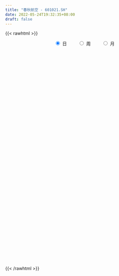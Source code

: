 ```yaml
---
title: "春秋航空 - 601021.SH"
date: 2022-05-24T19:32:35+08:00
draft: false
---
```

{{< rawhtml >}}
    <div style="text-align: center">
        <label style="padding: 1rem;"><input style="margin-right: .5rem" type="radio" name="period" value="D" checked onclick="period_change(this)">日</label>
        <label style="padding: 1rem;"><input style="margin-right: .5rem" type="radio" name="period" value="W" onclick="period_change(this)">周</label>
        <label style="padding: 1rem;"><input style="margin-right: .5rem" type="radio" name="period" value="M" onclick="period_change(this)">月</label>
    </div>
    <div id="chart" style="height: 700px;"></div> 
    <script type="text/javascript">
        const D_v = [19572.74,20121.8,25511.41,27952.24,18193.15,25536.21,22330.16,19958.2,44694.42,50883.04,30354.23,21827.89,54130.53,26481.78,32953.9,22465.13,25186.33,26704.26,32278.75,35090.52,28443.92,43248.27,25799.99,34003.23,24032.34,29218.05,66481.63,50404.68,40996.4,36904.72,47155.1,54873.51,51136.62,35473.04,28725.86,33038.79,23108.19,32599.55,19871.14,28912.88,30239.18,35648.52,30552.48,38876.16,36669.63,22387.05,77661.4,41614.86,55477.3,46419.96,27869.49,56610.34,33840.65,42851.66,73282.71,77824.49,56391.65,30030.15,39555.87,34445.77,17494.9,35019.06,26242.86,42120.33,34617.0,37286.82,29608.59,78602.57,45246.82,19439.5,26864.83,33031.48,38278.2,59480.77,34133.87,22300.63,25280.67,38002.39,66230.04,36088.5,57279.2,49856.72,22787.15,21722.31,30405.74,33904.54,80258.83,29015.49,33617.41,35598.52,19924.3,25943.55,28178.27,18584.96,29192.98,18631.77,17415.07,24570.3,62337.27,50117.22,23888.48,26985.87,73707.03,65689.53,46221.23,42923.98,38649.02,27563.15,22304.97,26539.26,19302.38,15754.66,20010.89,21569.0,48996.59,41974.67,23599.99,16992.62,21391.61,110523.5,59974.02,27246.28,29855.1,39577.66,31688.32,20716.04,30631.47,33209.45,26861.66,32340.27,17336.29,19959.52,16604.07,52478.76,66366.96,31630.42,27539.24,23339.4,32795.63,41274.66,50785.1,23871.34,47544.32,123420.43,71171.46,43030.26,34443.27,33600.56,37445.39,35924.56,22321.55,21351.9,34042.52,39166.71,45505.21,23930.32,44508.37,40845.03,31798.27,42572.85,26945.55,21283.26,23500.11,33728.45,39332.0,22016.88,23841.76,19845.96,23380.5,23341.31,49683.3,35110.66,47662.04,34200.0,46253.09,37540.13,26592.84,35544.6,33730.56,42420.78,52825.6,51169.61,47101.98,55248.34,49735.64,39767.23,67964.76,27943.32,28433.74,22083.24,33223.5,40088.5,28484.01,38805.48,22777.58,22403.99,41457.06,19117.97,49894.56,40448.1,45948.18,27955.04,52981.63,57818.98,57610.4,94211.51,72144.91,42583.87,30901.07,96020.94,59954.43,21549.66,40031.64,31680.44,26313.64,44320.36,33573.5,56661.45,58892.51,26962.29,29683.2,36412.87,53518.82,59833.22,52302.58,29266.74,34562.48,22300.04,22832.63,35479.55,32815.01,33873.45,32396.07,26995.64,36499.17,35684.85,38423.42,48873.93,33135.61,52311.46,47341.24,29242.42,25554.35,41875.79,30820.74,26493.68,22964.86,25969.83,15254.4,29400.55]
const D_histogram = [0.0,0.0006381766,-0.0028257952,0.0474866575,0.0272893523,0.0800426231,0.0402786075,0.0287585576,0.2090636773,0.5041399428,0.7077544898,0.7702798936,0.5746904743,0.3934652484,0.167305249,0.0118855619,-0.138300272,-0.2131997603,-0.2696841306,-0.3493411913,-0.390049047,-0.471606222,-0.5651204148,-0.6707878454,-0.6583037128,-0.6009128028,-0.6925126948,-0.7058291915,-0.691384908,-0.6510639728,-0.6034501335,-0.6028018088,-0.5626039141,-0.4039919247,-0.3629872464,-0.3497936927,-0.3290371016,-0.2643113462,-0.2028969546,-0.2216199057,-0.1065662675,0.0016700366,0.1210154644,0.2254755333,0.2552654465,0.2795061259,0.5249135723,0.6268488274,0.5063653649,0.356296961,0.1921873434,-0.0708373739,-0.2198136501,-0.2934632271,-0.4583213608,-0.62279726,-0.5906444243,-0.508978127,-0.4823617324,-0.4012006962,-0.3510954475,-0.18315924,-0.0678175848,0.0865245435,0.1013082369,0.1565252001,0.2204319272,0.4524968273,0.5859486403,0.6320296515,0.6590591222,0.6227269733,0.5822659744,0.7059369487,0.6563564662,0.593738591,0.4361718601,0.4573787534,0.6133722208,0.6987675934,0.807234562,0.9137020185,0.9295658981,0.869098339,0.79069462,0.7314365351,0.4086492166,0.0968588666,-0.0770431974,-0.2445724539,-0.2941067987,-0.3366166481,-0.457881872,-0.5183624712,-0.4693839525,-0.4324301963,-0.453742687,-0.3473270591,-0.1835097213,0.0872504796,0.2396164977,0.3679541733,0.5840695929,0.6357728309,0.5055996079,0.3462351776,0.1869882736,0.0842382591,-0.0091769253,-0.0886324415,-0.157523814,-0.2075270613,-0.2272811093,-0.1652570286,-0.2590672758,-0.2484849014,-0.3134966894,-0.3483765727,-0.3623860568,-0.264113002,-0.1287310446,-0.0783635734,0.0438920529,0.2072496078,0.2277890591,0.2089093082,0.0975510259,-0.0731757046,-0.1309598317,-0.1235605726,-0.1334859658,-0.1662091011,-0.2168707843,-0.2941330627,-0.3839856505,-0.4353008933,-0.3853891929,-0.3420533797,-0.2526390237,-0.2769392931,-0.2046826997,-0.1747829877,-0.1394155897,-0.3197756467,-0.326499221,-0.3566731106,-0.4138285707,-0.4316256896,-0.4668712342,-0.3856969457,-0.302575894,-0.2065861206,-0.1019861598,0.0372211826,0.2181790431,0.347037035,0.4841953467,0.5321086474,0.5956652698,0.6483830225,0.6530515888,0.5690729645,0.4792241589,0.3893138116,0.2521366841,0.1908674145,0.0676334423,-0.0313351061,-0.0887752139,-0.0697475865,0.0461478228,0.1023438539,0.1090078473,0.1459314644,0.1829604304,0.2042955944,0.1561360576,0.1131742202,0.132900281,0.1867518628,0.3149035701,0.3730612982,0.3049534234,0.0891042081,-0.0805990035,-0.0610511066,-0.1803168749,-0.2810078933,-0.3239326265,-0.3863743287,-0.4792311488,-0.5558354775,-0.5761271676,-0.5906551845,-0.5158616977,-0.4752584674,-0.3250277415,-0.2178801329,-0.2704917769,-0.3668942697,-0.5135721626,-0.5724975115,-0.59181094,-0.7032741167,-0.8778125153,-0.7425013192,-0.6098363172,-0.4339785222,-0.272463138,-0.1309740869,-0.1055203992,-0.0683735818,-0.0971649811,-0.1413037135,-0.1860442056,-0.1320277937,-0.1354295039,0.0120147921,0.1256344001,0.1262952056,0.1547505081,0.0736998602,0.2707946907,0.4666269132,0.6905435,0.7055998592,0.7596568823,0.7799867582,0.7718664019,0.6201359896,0.4736406727,0.24512918,0.0538511614,-0.0320713047,-0.0180255315,0.0011854577,-0.046937123,-0.2112146331,-0.3785759225,-0.2778577903,-0.1056566228,0.0387448055,0.1038188129,0.2004015116,0.2786664587,0.2392421934,0.185009911,0.221558547,0.1887797193,0.166166318]
const D_fast = [0.0,0.0007977208,-0.0033726999,0.0588114172,0.0454364501,0.1182003767,0.0885060129,0.0841756024,0.3167466414,0.7378578926,1.1184110621,1.3735064393,1.3215896386,1.2387307247,1.0543970376,0.9019487409,0.7171878391,0.5889884107,0.4650830078,0.2980906492,0.1598705318,-0.0395881987,-0.2743824952,-0.5477468872,-0.6998386827,-0.7926759734,-1.0574040391,-1.2471778337,-1.4055797773,-1.5280248353,-1.6312735293,-1.7813256568,-1.8817787407,-1.8241647324,-1.8739068657,-1.9481617352,-2.0096644195,-2.0110165007,-2.0003263477,-2.0744542752,-1.9860422039,-1.8773883907,-1.7277890967,-1.5669601445,-1.4733538697,-1.3792366588,-1.0026008193,-0.7439533574,-0.7378454787,-0.7988396423,-0.9149024241,-1.1956364848,-1.3995661735,-1.5465815573,-1.8260200312,-2.1461952454,-2.2617035158,-2.3072817503,-2.4012557887,-2.4203949266,-2.4580635398,-2.3359171422,-2.2375298833,-2.061556619,-2.0214458665,-1.9270976032,-1.8080828943,-1.4628937874,-1.1829548144,-0.9788663903,-0.7870721391,-0.6677225446,-0.5626170499,-0.2624618384,-0.1479532044,-0.0621364319,-0.1106601978,0.0248913839,0.3342279065,0.5943151774,0.9045907865,1.2394837476,1.4877391018,1.6445461274,1.7638160634,1.8874171123,1.666792098,1.3792164646,1.1860536012,0.9573812313,0.8343201867,0.7076561753,0.4719204835,0.2818492664,0.213481797,0.1423280042,0.0075798417,0.0271637048,0.1451036123,0.4376764331,0.6499465756,0.8702727946,1.2324056124,1.4430520581,1.4392787371,1.3664731012,1.2539732656,1.1722828159,1.0765734001,0.9749597735,0.8666874476,0.764802435,0.6882281096,0.7089379332,0.550360867,0.498822016,0.3554360557,0.2334620292,0.1288560309,0.1611008352,0.2643000314,0.2950766093,0.4283052488,0.6434752057,0.7209619217,0.7543094979,0.6673389721,0.4783183154,0.3877942304,0.3643033464,0.3210064618,0.2467310512,0.1418516719,-0.0089438722,-0.1947928726,-0.3549333387,-0.4013689366,-0.4435464683,-0.4172918682,-0.5108269608,-0.4897410424,-0.5035370773,-0.5030235767,-0.7633275454,-0.851675925,-0.9710180922,-1.131630695,-1.2573342364,-1.4092975894,-1.4245475374,-1.4170704591,-1.3727272159,-1.293623795,-1.1451111571,-0.9096085358,-0.6939912851,-0.4357841367,-0.2548436742,-0.0423707343,0.172442774,0.3403742375,0.3986638543,0.4286210885,0.4360391941,0.3618962375,0.3483438216,0.24201821,0.1352158851,0.0555819738,0.0571727045,0.1846050695,0.2663870642,0.3003030193,0.3737095025,0.4564785762,0.5288876387,0.5197621164,0.505093834,0.5580449651,0.6585845126,0.8654621124,1.0168851651,1.025015646,0.8314424828,0.6415895203,0.6458746406,0.4815296535,0.3105866618,0.186678772,0.0276434876,-0.1850211196,-0.4005843177,-0.5649077997,-0.7270996127,-0.7812715504,-0.8594829369,-0.7905091464,-0.737831571,-0.8580661592,-1.0461922194,-1.321263153,-1.5233128798,-1.6905790432,-1.9778607491,-2.3718522765,-2.4221664102,-2.4419604875,-2.3745973232,-2.2811977235,-2.1724521941,-2.1733786062,-2.1533251842,-2.2064078288,-2.2858724895,-2.377124033,-2.3561145695,-2.3933736558,-2.2429256617,-2.0978974537,-2.0656628468,-1.9985199172,-2.0611456001,-1.796352097,-1.4838631461,-1.0873106844,-0.8958543604,-0.6518831167,-0.4365565513,-0.2517103071,-0.2484067219,-0.2764918707,-0.4437210684,-0.6215362967,-0.7154765889,-0.7059371986,-0.686429845,-0.7462867065,-0.9633678748,-1.2253731448,-1.1941194602,-1.0483324484,-0.8942448187,-0.8032161081,-0.6565330315,-0.5086014698,-0.4882151867,-0.4961949913,-0.4042567186,-0.3898406165,-0.3709124382]
const D_slow = [0.0,0.0001595442,-0.0005469047,0.0113247597,0.0181470978,0.0381577536,0.0482274054,0.0554170448,0.1076829642,0.2337179498,0.4106565723,0.6032265457,0.7468991643,0.8452654764,0.8870917886,0.8900631791,0.8554881111,0.802188171,0.7347671384,0.6474318405,0.5499195788,0.4320180233,0.2907379196,0.1230409582,-0.0415349699,-0.1917631706,-0.3648913443,-0.5413486422,-0.7141948692,-0.8769608624,-1.0278233958,-1.178523848,-1.3191748265,-1.4201728077,-1.5109196193,-1.5983680425,-1.6806273179,-1.7467051545,-1.7974293931,-1.8528343695,-1.8794759364,-1.8790584273,-1.8488045612,-1.7924356778,-1.7286193162,-1.6587427847,-1.5275143916,-1.3708021848,-1.2442108436,-1.1551366033,-1.1070897675,-1.1247991109,-1.1797525235,-1.2531183302,-1.3676986704,-1.5233979854,-1.6710590915,-1.7983036232,-1.9188940563,-2.0191942304,-2.1069680923,-2.1527579023,-2.1697122985,-2.1480811626,-2.1227541034,-2.0836228033,-2.0285148215,-1.9153906147,-1.7689034546,-1.6108960418,-1.4461312612,-1.2904495179,-1.1448830243,-0.9683987871,-0.8043096706,-0.6558750228,-0.5468320578,-0.4324873695,-0.2791443143,-0.1044524159,0.0973562246,0.3257817292,0.5581732037,0.7754477884,0.9731214434,1.1559805772,1.2581428814,1.282357598,1.2630967986,1.2019536852,1.1284269855,1.0442728235,0.9298023555,0.8002117377,0.6828657495,0.5747582005,0.4613225287,0.3744907639,0.3286133336,0.3504259535,0.4103300779,0.5023186213,0.6483360195,0.8072792272,0.9336791292,1.0202379236,1.066984992,1.0880445568,1.0857503254,1.063592215,1.0242112616,0.9723294962,0.9155092189,0.8741949618,0.8094281428,0.7473069174,0.6689327451,0.5818386019,0.4912420877,0.4252138372,0.3930310761,0.3734401827,0.3844131959,0.4362255979,0.4931728627,0.5454001897,0.5697879462,0.55149402,0.5187540621,0.487863919,0.4544924275,0.4129401522,0.3587224562,0.2851891905,0.1891927779,0.0803675546,-0.0159797437,-0.1014930886,-0.1646528445,-0.2338876678,-0.2850583427,-0.3287540896,-0.363607987,-0.4435518987,-0.525176704,-0.6143449816,-0.7178021243,-0.8257085467,-0.9424263552,-1.0388505917,-1.1144945652,-1.1661410953,-1.1916376353,-1.1823323396,-1.1277875789,-1.0410283201,-0.9199794834,-0.7869523216,-0.6380360041,-0.4759402485,-0.3126773513,-0.1704091102,-0.0506030705,0.0467253825,0.1097595535,0.1574764071,0.1743847677,0.1665509912,0.1443571877,0.126920291,0.1384572467,0.1640432102,0.191295172,0.2277780381,0.2735181457,0.3245920443,0.3636260587,0.3919196138,0.425144684,0.4718326498,0.5505585423,0.6438238668,0.7200622227,0.7423382747,0.7221885238,0.7069257472,0.6618465284,0.5915945551,0.5106113985,0.4140178163,0.2942100291,0.1552511598,0.0112193679,-0.1364444283,-0.2654098527,-0.3842244695,-0.4654814049,-0.5199514381,-0.5875743823,-0.6792979497,-0.8076909904,-0.9508153683,-1.0987681033,-1.2745866324,-1.4940397613,-1.6796650911,-1.8321241703,-1.9406188009,-2.0087345854,-2.0414781072,-2.067858207,-2.0849516024,-2.1092428477,-2.1445687761,-2.1910798274,-2.2240867759,-2.2579441518,-2.2549404538,-2.2235318538,-2.1919580524,-2.1532704254,-2.1348454603,-2.0671467877,-1.9504900594,-1.7778541844,-1.6014542196,-1.411539999,-1.2165433095,-1.023576709,-0.8685427116,-0.7501325434,-0.6888502484,-0.675387458,-0.6834052842,-0.6879116671,-0.6876153027,-0.6993495834,-0.7521532417,-0.8467972223,-0.9162616699,-0.9426758256,-0.9329896242,-0.907034921,-0.8569345431,-0.7872679284,-0.7274573801,-0.6812049023,-0.6258152656,-0.5786203358,-0.5370787563]
const D_data = [['2021-05-13', 61.8, 61.6, 60.68, 62.2],['2021-05-14', 61.93, 61.61, 61.03, 62.26],['2021-05-17', 61.78, 61.55, 60.71, 62.08],['2021-05-18', 61.55, 62.37, 61.47, 63.56],['2021-05-19', 62.68, 61.6, 60.95, 62.68],['2021-05-20', 61.59, 62.65, 60.7, 62.95],['2021-05-21', 62.63, 61.58, 61.33, 63.47],['2021-05-24', 61.76, 61.83, 60.61, 62.01],['2021-05-25', 62.1, 64.8, 61.41, 65.02],['2021-05-26', 64.96, 67.84, 64.93, 68.5],['2021-05-27', 67.97, 68.58, 67.38, 68.58],['2021-05-28', 68.56, 68.2, 67.78, 68.86],['2021-05-31', 67.9, 65.24, 64.08, 67.9],['2021-06-01', 65.24, 64.9, 64.36, 66.0],['2021-06-02', 64.73, 63.58, 63.0, 64.73],['2021-06-03', 63.85, 63.63, 63.22, 64.85],['2021-06-04', 63.92, 62.94, 62.26, 63.92],['2021-06-07', 62.99, 63.25, 62.02, 64.49],['2021-06-08', 62.5, 63.04, 62.5, 65.49],['2021-06-09', 63.05, 62.23, 61.77, 63.65],['2021-06-10', 62.5, 62.18, 61.57, 63.15],['2021-06-11', 62.13, 61.06, 60.06, 62.13],['2021-06-15', 61.47, 60.07, 59.61, 61.47],['2021-06-16', 60.21, 58.91, 58.55, 61.0],['2021-06-17', 58.8, 59.61, 58.6, 60.1],['2021-06-18', 59.8, 59.84, 58.9, 60.86],['2021-06-21', 59.84, 57.32, 56.8, 59.84],['2021-06-22', 57.56, 57.39, 56.9, 58.68],['2021-06-23', 57.0, 57.09, 56.49, 58.08],['2021-06-24', 57.0, 56.91, 56.31, 57.59],['2021-06-25', 57.22, 56.6, 56.33, 57.51],['2021-06-28', 56.6, 55.5, 54.7, 57.07],['2021-06-29', 54.75, 55.46, 54.15, 55.5],['2021-06-30', 55.43, 56.9, 54.91, 57.3],['2021-07-01', 57.2, 55.45, 55.0, 57.4],['2021-07-02', 55.59, 54.74, 53.9, 55.8],['2021-07-05', 54.7, 54.42, 54.01, 55.15],['2021-07-06', 54.47, 54.72, 54.16, 56.29],['2021-07-07', 54.8, 54.58, 54.1, 55.24],['2021-07-08', 54.58, 53.26, 53.08, 54.7],['2021-07-09', 53.3, 54.8, 52.59, 54.8],['2021-07-12', 54.76, 55.01, 52.8, 55.68],['2021-07-13', 54.81, 55.55, 54.05, 56.25],['2021-07-14', 55.24, 55.85, 53.62, 56.65],['2021-07-15', 55.95, 55.22, 54.2, 56.19],['2021-07-16', 55.17, 55.27, 54.08, 55.75],['2021-07-19', 55.54, 58.87, 54.7, 59.32],['2021-07-20', 59.38, 58.27, 56.5, 59.45],['2021-07-21', 58.19, 55.7, 54.9, 58.19],['2021-07-22', 55.37, 54.77, 53.47, 56.22],['2021-07-23', 54.48, 53.8, 53.53, 55.06],['2021-07-26', 53.47, 51.29, 50.5, 53.47],['2021-07-27', 51.52, 51.32, 50.88, 52.69],['2021-07-28', 51.0, 51.28, 49.02, 51.95],['2021-07-29', 51.01, 49.0, 48.46, 51.01],['2021-07-30', 48.73, 47.47, 45.86, 48.73],['2021-08-02', 46.08, 48.86, 45.5, 49.65],['2021-08-03', 48.67, 49.1, 47.76, 49.5],['2021-08-04', 49.4, 48.04, 47.26, 49.4],['2021-08-05', 47.99, 48.38, 47.3, 49.08],['2021-08-06', 48.01, 47.75, 47.52, 49.0],['2021-08-09', 47.51, 49.3, 47.27, 49.78],['2021-08-10', 49.1, 49.0, 48.12, 49.3],['2021-08-11', 48.9, 49.92, 48.57, 50.65],['2021-08-12', 50.47, 48.4, 48.3, 50.48],['2021-08-13', 48.5, 48.9, 48.0, 49.68],['2021-08-16', 49.6, 49.19, 48.8, 49.85],['2021-08-17', 49.29, 52.09, 49.25, 53.66],['2021-08-18', 51.5, 52.0, 50.35, 52.9],['2021-08-19', 51.96, 51.64, 51.04, 51.99],['2021-08-20', 52.29, 51.9, 50.8, 52.72],['2021-08-23', 52.4, 51.4, 50.87, 53.2],['2021-08-24', 51.51, 51.45, 50.21, 51.76],['2021-08-25', 51.0, 54.1, 51.0, 55.0],['2021-08-26', 54.5, 52.55, 52.0, 54.5],['2021-08-27', 52.52, 52.48, 51.51, 53.15],['2021-08-30', 51.5, 51.02, 50.56, 51.66],['2021-08-31', 51.5, 53.18, 51.27, 53.6],['2021-09-01', 53.12, 55.73, 52.35, 56.12],['2021-09-02', 55.21, 56.0, 55.0, 56.57],['2021-09-03', 55.55, 57.42, 54.3, 58.11],['2021-09-06', 57.2, 58.7, 56.0, 59.88],['2021-09-07', 58.18, 58.7, 57.51, 59.15],['2021-09-08', 59.02, 58.44, 57.71, 59.02],['2021-09-09', 58.75, 58.63, 57.22, 58.99],['2021-09-10', 58.8, 59.26, 58.63, 60.79],['2021-09-13', 57.3, 55.55, 54.7, 57.3],['2021-09-14', 55.5, 54.35, 54.05, 55.91],['2021-09-15', 54.09, 54.95, 52.88, 55.09],['2021-09-16', 54.7, 54.15, 53.5, 55.25],['2021-09-17', 54.0, 54.99, 53.8, 54.99],['2021-09-22', 53.8, 54.73, 52.9, 55.0],['2021-09-23', 53.6, 53.12, 52.89, 54.52],['2021-09-24', 52.8, 53.12, 52.6, 53.75],['2021-09-27', 52.9, 54.17, 52.72, 54.76],['2021-09-28', 54.91, 53.98, 53.39, 54.91],['2021-09-29', 53.89, 53.01, 52.87, 54.15],['2021-09-30', 52.73, 54.58, 52.73, 54.83],['2021-10-08', 56.1, 55.87, 55.18, 58.65],['2021-10-11', 55.79, 58.4, 55.39, 59.11],['2021-10-12', 58.3, 58.25, 57.35, 58.79],['2021-10-13', 58.04, 59.02, 57.65, 59.4],['2021-10-14', 58.99, 61.52, 58.53, 63.63],['2021-10-15', 62.3, 60.78, 59.68, 63.0],['2021-10-18', 60.15, 58.87, 58.34, 60.4],['2021-10-19', 58.0, 58.2, 56.9, 58.38],['2021-10-20', 58.2, 57.7, 56.13, 58.37],['2021-10-21', 57.56, 57.96, 57.1, 58.5],['2021-10-22', 57.52, 57.73, 56.69, 58.39],['2021-10-25', 57.16, 57.55, 55.56, 58.18],['2021-10-26', 57.29, 57.33, 57.16, 58.8],['2021-10-27', 57.13, 57.24, 56.63, 58.3],['2021-10-28', 56.83, 57.39, 56.74, 58.28],['2021-10-29', 57.3, 58.5, 56.51, 58.63],['2021-11-01', 58.31, 56.41, 55.67, 58.7],['2021-11-02', 56.27, 57.4, 55.88, 57.59],['2021-11-03', 56.8, 56.18, 55.83, 57.5],['2021-11-04', 55.86, 56.11, 55.66, 56.31],['2021-11-05', 56.01, 56.03, 55.4, 56.8],['2021-11-08', 58.0, 57.48, 57.1, 60.88],['2021-11-09', 58.41, 58.48, 56.37, 58.99],['2021-11-10', 58.7, 57.89, 56.9, 58.7],['2021-11-11', 58.11, 59.3, 57.7, 59.55],['2021-11-12', 59.1, 60.75, 58.63, 60.94],['2021-11-15', 60.6, 59.7, 59.0, 60.98],['2021-11-16', 59.56, 59.46, 59.01, 60.24],['2021-11-17', 59.05, 58.15, 57.85, 59.78],['2021-11-18', 58.2, 56.73, 56.31, 58.52],['2021-11-19', 56.73, 57.52, 56.67, 58.16],['2021-11-22', 57.62, 58.17, 56.59, 58.4],['2021-11-23', 58.35, 57.91, 57.51, 58.5],['2021-11-24', 57.86, 57.45, 56.89, 57.91],['2021-11-25', 57.11, 56.9, 56.52, 57.26],['2021-11-26', 55.79, 56.06, 54.3, 57.15],['2021-11-29', 54.02, 55.21, 53.52, 55.55],['2021-11-30', 54.99, 55.0, 54.67, 55.97],['2021-12-01', 55.0, 55.94, 54.71, 56.2],['2021-12-02', 55.5, 55.81, 54.9, 56.49],['2021-12-03', 56.01, 56.49, 55.51, 56.88],['2021-12-06', 56.0, 55.0, 54.51, 56.2],['2021-12-07', 55.4, 56.11, 55.31, 57.3],['2021-12-08', 55.84, 55.66, 55.42, 56.35],['2021-12-09', 55.77, 55.73, 55.1, 56.85],['2021-12-10', 55.35, 52.39, 52.39, 55.65],['2021-12-13', 52.75, 53.73, 52.68, 54.27],['2021-12-14', 53.22, 52.98, 52.25, 53.97],['2021-12-15', 52.89, 52.0, 51.56, 53.31],['2021-12-16', 51.92, 51.84, 51.2, 52.15],['2021-12-17', 51.51, 50.99, 50.58, 51.79],['2021-12-20', 50.79, 52.09, 50.67, 52.37],['2021-12-21', 52.23, 52.13, 51.46, 52.85],['2021-12-22', 52.68, 52.41, 52.34, 53.06],['2021-12-23', 52.41, 52.77, 52.38, 53.9],['2021-12-24', 52.91, 53.67, 52.56, 54.24],['2021-12-27', 53.84, 55.0, 53.5, 55.25],['2021-12-28', 55.0, 55.26, 54.28, 55.55],['2021-12-29', 55.12, 56.28, 54.82, 56.74],['2021-12-30', 56.1, 55.95, 55.12, 57.57],['2021-12-31', 55.55, 56.8, 54.84, 56.86],['2022-01-04', 57.1, 57.4, 55.0, 57.96],['2022-01-05', 57.2, 57.42, 56.6, 58.07],['2022-01-06', 57.0, 56.55, 55.98, 57.34],['2022-01-07', 56.31, 56.41, 55.8, 57.0],['2022-01-10', 55.59, 56.27, 54.38, 56.51],['2022-01-11', 56.0, 55.33, 55.06, 56.76],['2022-01-12', 55.55, 55.94, 55.51, 57.18],['2022-01-13', 55.93, 54.79, 54.45, 56.1],['2022-01-14', 55.03, 54.53, 53.88, 55.1],['2022-01-17', 54.86, 54.6, 53.5, 55.07],['2022-01-18', 54.76, 55.41, 54.11, 56.2],['2022-01-19', 55.01, 57.0, 55.01, 57.83],['2022-01-20', 57.46, 56.8, 56.55, 58.18],['2022-01-21', 57.68, 56.46, 56.37, 58.55],['2022-01-24', 56.01, 57.09, 55.01, 57.88],['2022-01-25', 57.08, 57.46, 56.66, 59.27],['2022-01-26', 57.78, 57.62, 56.7, 59.09],['2022-01-27', 57.28, 56.87, 56.5, 58.1],['2022-01-28', 57.9, 56.85, 55.17, 58.25],['2022-02-07', 57.43, 57.73, 55.97, 58.15],['2022-02-08', 57.96, 58.55, 57.3, 59.9],['2022-02-09', 58.5, 60.25, 58.01, 60.46],['2022-02-10', 60.3, 60.24, 59.66, 61.48],['2022-02-11', 60.0, 59.0, 58.58, 60.68],['2022-02-14', 58.33, 56.64, 56.02, 58.66],['2022-02-15', 56.56, 56.28, 55.01, 56.72],['2022-02-16', 56.6, 58.29, 56.32, 58.79],['2022-02-17', 58.04, 56.28, 55.05, 58.17],['2022-02-18', 55.38, 55.82, 55.36, 56.42],['2022-02-21', 55.5, 55.99, 55.11, 55.99],['2022-02-22', 55.21, 55.24, 54.56, 55.79],['2022-02-23', 55.0, 54.14, 54.01, 55.45],['2022-02-24', 53.73, 53.5, 52.7, 54.02],['2022-02-25', 53.84, 53.5, 53.15, 54.35],['2022-02-28', 53.48, 53.0, 52.35, 53.48],['2022-03-01', 53.45, 53.81, 53.03, 54.55],['2022-03-02', 53.38, 53.25, 52.51, 53.77],['2022-03-03', 53.41, 54.76, 53.41, 55.27],['2022-03-04', 54.5, 54.63, 54.07, 55.3],['2022-03-07', 53.99, 52.5, 51.31, 53.99],['2022-03-08', 51.88, 51.2, 50.58, 52.58],['2022-03-09', 51.04, 49.45, 48.68, 51.43],['2022-03-10', 50.31, 49.43, 49.28, 50.81],['2022-03-11', 48.69, 49.1, 46.8, 49.38],['2022-03-14', 47.42, 46.9, 46.77, 48.45],['2022-03-15', 46.35, 44.5, 43.97, 46.63],['2022-03-16', 45.68, 47.4, 45.25, 47.75],['2022-03-17', 48.23, 47.3, 46.4, 48.67],['2022-03-18', 46.57, 47.99, 46.57, 48.52],['2022-03-21', 47.55, 48.16, 47.03, 48.17],['2022-03-22', 46.24, 48.28, 46.18, 49.84],['2022-03-23', 48.08, 46.89, 46.59, 48.21],['2022-03-24', 46.3, 46.84, 46.3, 47.19],['2022-03-25', 46.83, 45.67, 45.06, 46.83],['2022-03-28', 44.78, 44.88, 44.06, 45.39],['2022-03-29', 44.37, 44.19, 44.04, 45.16],['2022-03-30', 44.19, 45.01, 44.19, 45.45],['2022-03-31', 44.95, 44.0, 43.9, 45.21],['2022-04-01', 43.5, 45.91, 43.32, 46.2],['2022-04-06', 45.05, 45.93, 44.8, 47.05],['2022-04-07', 45.21, 44.61, 44.53, 46.45],['2022-04-08', 44.7, 44.84, 44.2, 45.35],['2022-04-11', 44.49, 43.11, 43.0, 44.6],['2022-04-12', 42.97, 46.75, 42.86, 47.41],['2022-04-13', 45.76, 47.81, 45.0, 48.35],['2022-04-14', 48.21, 49.5, 47.9, 49.99],['2022-04-15', 49.09, 47.85, 47.5, 49.2],['2022-04-18', 47.66, 48.9, 46.8, 49.3],['2022-04-19', 48.72, 49.11, 48.53, 49.74],['2022-04-20', 49.03, 49.25, 48.21, 49.81],['2022-04-21', 48.8, 47.44, 47.06, 49.3],['2022-04-22', 47.01, 47.02, 45.81, 47.73],['2022-04-25', 46.01, 45.16, 45.11, 46.75],['2022-04-26', 45.26, 44.51, 44.24, 45.86],['2022-04-27', 44.33, 44.99, 43.8, 45.02],['2022-04-28', 45.02, 45.93, 44.77, 47.0],['2022-04-29', 45.59, 45.98, 44.25, 46.39],['2022-05-05', 45.62, 44.94, 44.94, 46.46],['2022-05-06', 44.0, 42.7, 41.77, 44.25],['2022-05-09', 41.81, 41.41, 41.11, 42.08],['2022-05-10', 41.39, 44.2, 40.14, 44.2],['2022-05-11', 44.01, 45.55, 43.66, 46.67],['2022-05-12', 45.55, 45.9, 45.0, 46.8],['2022-05-13', 45.95, 45.4, 44.7, 46.2],['2022-05-16', 46.44, 46.23, 45.5, 48.45],['2022-05-17', 46.21, 46.55, 45.6, 46.86],['2022-05-18', 46.76, 45.28, 45.18, 46.83],['2022-05-19', 44.36, 44.91, 44.25, 45.16],['2022-05-20', 45.03, 46.07, 45.02, 46.6],['2022-05-23', 46.1, 45.29, 45.2, 46.1],['2022-05-24', 45.8, 45.33, 45.25, 46.59]]
const W_v = [93221.82,96123.97,101847.07,70994.91,99275.55,93126.96,103652.48,173357.17,192534.26,155008.97,117644.29,87803.43,81883.86,64341.09,76363.41,246290.34,258339.29,346425.24,279757.24,197936.37,137371.44,140928.67,154138.37,166530.65,136263.51,285803.78,194676.75,146903.99,115326.72,149142.61,68524.19,43605.31,99521.94,62045.51,70073.48,127050.3,184080.84,85408.11,138596.13,117282.14,85826.04,112196.93,117256.46,82583.17,120267.76,118998.82,168862.58,128443.18,114782.58,134363.67,127363.07,103260.34,99400.21,106006.35,92177.52,99925.05,111713.0,108432.7,77209.31,77419.21,68131.15,68345.24,59678.18,76757.28,100214.51,84503.83,135998.69,98145.77,130608.2,117953.96,89511.68,131221.12,119876.18,122682.54,124311.89,73988.3,203727.4,118498.83,87246.53,99088.69,149356.12,190783.5,241961.18,274328.62,295579.68,248268.61,317466.54,363408.0,282384.38,181973.18,267719.63,123257.39,186316.05,222980.91,231453.66,184620.24,129454.54,199573.88,136219.55,197866.22,213674.48,212274.42,211681.59,174582.42,143250.44,118723.15,130477.42,86996.99,159696.3,159457.46,115475.28,158562.7,136789.1,29769.41,84412.98,154324.84,172659.62,258624.65,246378.34,168123.19,187313.84,169506.99,127493.14,144848.45,159858.72,135368.33,168870.4,225959.68,204618.6,404943.84,504614.41,328941.14,435656.3700000001,551559.46,405295.66,536306.53,601638.83,388041.84,237707.36,242944.3,364809.99,255781.73,316192.98,298319.36,311829.8,283048.2,303816.4,407096.2,301519.87,285099.15,127694.27,461583.4,576642.79,597459.9500000001,420879.92,215448.8,245554.54,415607.06,306339.92,280517.75,349512.07,370428.87,272793.35,329974.52,133990.34,58527.0,276938.15,246511.13,196876.1,234589.12,443074.23,456732.54,290539.22,193396.3,187255.68,221623.13,296376.65,239455.76,301472.42,275095.23,503424.08,511628.9,350756.71,139159.45,121737.95,352677.72,247335.63,218151.87,291872.13,365782.3199999999,163509.05,134758.99,170421.01,181223.64,203946.48,73297.46,125905.77,119523.17,167717.78,161217.67,165765.72,113053.61,241942.53,203247.82,134730.94,164133.84,249043.01,284409.85,177918.34,175286.07,199762.31,187224.95,222880.8,158676.46,198414.55,72706.78,89810.12,62337.27,240388.13,177662.35,103176.19,152955.48,267176.56,143106.94,138718.91,181671.65,286895.85,219690.94,152807.24,186587.2,114301.77,138765.05,179177.81,180130.66,227248.53,240659.29,152312.99,144562.08,217227.51,324369.67,248457.74,192549.39,115538.0,231334.23,147989.71,165449.18,87297.35,187585.08,148124.9,44654.95]
const W_histogram = [0.0,-0.0999831339,-0.1640992971,-0.181246143,-0.2047451578,-0.1248833155,-0.0250075778,0.1117877881,0.317745129,0.3360684623,0.2847355969,0.2024750178,0.2631523237,0.2090416821,0.141937804,0.2717394789,0.4464793852,0.5983327194,0.7893966136,0.6228368903,0.4601571487,0.2721738671,0.1863612252,0.0831324133,0.0987240766,-0.0631641498,-0.2874131199,-0.3245360846,-0.3674518339,-0.6316373306,-0.606072575,-0.5573224003,-0.5286509525,-0.4889692306,-0.466620124,-0.6338365525,-0.6927104347,-0.6764914165,-0.5049812267,-0.3898709935,-0.2379034438,-0.0350503971,0.166506563,0.2783269067,0.4399738844,0.5579742979,0.6682190671,0.7817571675,0.7278416669,0.4405934589,0.0976105973,-0.00028334,-0.0247393331,-0.1642433902,-0.3074985151,-0.4588000838,-0.5960591131,-0.5295321252,-0.395069032,-0.3594028692,-0.2906592698,-0.0878487723,0.118418829,0.0920576665,0.0006866785,-0.0691368588,0.1222996089,0.1568867614,0.2350806309,0.2007291046,0.190710734,0.1536914054,0.0141255005,-0.1501962292,-0.2079548952,-0.248510036,-0.276853558,-0.241704545,-0.1547836246,-0.109133412,-0.0301983357,0.0794422198,0.2611630759,0.3243766723,0.365508022,0.5724427975,0.8186956344,1.1437021033,1.1198784819,1.0006068605,0.7881998327,0.7567863662,0.5537283475,0.4806048114,0.4434261624,0.4879489988,0.4290888934,0.4999673281,0.5361698136,0.4528894203,0.4885741961,0.2554491657,0.0725024368,-0.0403526562,-0.2626714081,-0.4232203674,-0.4575595503,-0.4486872248,-0.3543863215,-0.3319743654,-0.3251917223,-0.2325526008,-0.3108017202,-0.4132371297,-0.4641807516,-0.3838675629,-0.292573435,-0.2391610921,-0.2758839371,-0.3570263086,-0.4666543075,-0.598124014,-0.5794411104,-0.4821756379,-0.3739515871,-0.3132151548,-0.2046920964,-0.0955755704,-0.0881199013,-0.3255665595,-0.5496381757,-0.5662480895,-0.5008371618,-0.7101920067,-0.7152766158,-0.7390312249,-0.8935009628,-0.9368585766,-0.8858455513,-0.8131735593,-0.5745584706,-0.4844654037,-0.1538500145,-0.0495518111,-0.0676917456,-0.0706494071,0.1108683748,0.444600788,0.5808844887,0.5938327921,0.5217265586,0.5354384885,0.6653158476,0.6623480738,0.6609153408,0.6832642004,0.731829926,0.9706652734,1.043438553,1.0563501969,1.2354264726,1.2626647834,1.2778584531,0.9486655949,0.688023107,0.4313876981,0.2529133682,-0.0535010346,-0.2280008797,-0.3178101248,-0.1085120475,0.3375248787,0.5714747604,0.628293567,0.5288361985,0.6513337818,0.5253272822,0.6497463082,0.6455172103,0.6691707744,0.2059286788,0.4568799351,0.7972999388,1.0216104165,1.0626938378,0.8567230071,0.5813292403,0.3693461174,0.236734374,-0.0611640587,-0.1578112356,-0.381991651,-0.5247897287,-0.5000452688,-0.3219444089,-0.2886215896,-0.4001005127,-0.4851779848,-0.1237543541,-0.2592906913,-0.4829121901,-0.7068008407,-1.0464210625,-1.3503227566,-1.4902981673,-1.4906280839,-1.5238224402,-1.8825562342,-2.0004009385,-1.9010027281,-1.5482560381,-1.2061169514,-0.6075680024,-0.0761332317,-0.0043754195,-0.0713235168,-0.00902488,0.1201888751,0.5153161397,0.5472365025,0.5923687108,0.435296584,0.6175775516,0.4942449835,0.2976558495,0.1853934133,-0.1576462663,-0.4546829442,-0.4459022956,-0.2161673173,-0.0841310205,-0.1151484929,-0.0033311759,0.0938789615,0.2889428049,0.1943071792,-0.0225051799,-0.0843076524,-0.4705466301,-0.7567422934,-1.0407245003,-1.142687298,-1.2062155222,-0.9791981682,-0.8248011377,-0.7355366875,-0.8330505967,-0.6589934024,-0.4518929457,-0.323891111]
const W_fast = [0.0,-0.1249789174,-0.2301199049,-0.2925782865,-0.3672635907,-0.3186225774,-0.2249987341,-0.0602564212,0.225137202,0.3274776509,0.3473286847,0.31568686,0.4421522468,0.4403020257,0.4086825986,0.6064191432,0.8927788959,1.1942154099,1.5826284575,1.5717779568,1.5241375023,1.4041976876,1.3649753519,1.2825296433,1.3228023258,1.145123062,0.8490208118,0.730763826,0.5959851182,0.1738902889,0.0479369008,-0.0426435247,-0.146134815,-0.2286954007,-0.3230013251,-0.6486768918,-0.8807283826,-1.0336322186,-0.9883673355,-0.9707248506,-0.8782331618,-0.6841427144,-0.4409591136,-0.2595570432,0.0120834056,0.2695773936,0.5468769295,0.8558543218,0.983899238,0.8067993946,0.4882191824,0.3902544101,0.3596135838,0.179048679,-0.0410810746,-0.3070826642,-0.5933564719,-0.6592125152,-0.62351668,-0.6777012345,-0.6816224525,-0.5007741481,-0.2649018396,-0.2682485854,-0.3594479038,-0.4465556558,-0.2245442859,-0.150735443,-0.0137714158,0.002059334,0.0397186469,0.0411221696,-0.0949123601,-0.2967831471,-0.4065305369,-0.5092131866,-0.6067700981,-0.6320472214,-0.5838222072,-0.5654553475,-0.4940698552,-0.3645687447,-0.1175571197,0.0267506449,0.159259,0.5093044749,0.9602312205,1.5711632152,1.8273092143,1.958189308,1.9428322383,2.1006153633,2.0359894315,2.0830170982,2.1566949899,2.323205076,2.3716171939,2.5674874607,2.7377323995,2.7676743613,2.9255026862,2.7562399472,2.5914188275,2.4684755704,2.1804889665,1.9141349153,1.7654058449,1.6621063642,1.667810687,1.6072290518,1.5327137644,1.5672147356,1.4112651862,1.2055204943,1.0385316845,1.0228779825,1.0410287517,1.0346508216,0.9289569923,0.7585580436,0.5322664678,0.2512657579,0.1250883839,0.1018099469,0.1165461008,0.0989787445,0.1563287788,0.2415514122,0.226977106,-0.0918611921,-0.4533423522,-0.6115142884,-0.6713126512,-1.0582154977,-1.2421192607,-1.4506316761,-1.8284766547,-2.1060489126,-2.2764972752,-2.4071186729,-2.312143202,-2.3431664859,-2.0510136003,-1.9591033498,-1.9941662207,-2.0147862339,-1.8055513583,-1.3606687481,-1.0791639252,-0.9177574239,-0.8594320177,-0.7118604656,-0.4156541446,-0.2530349,-0.0892387978,0.1039261119,0.335449319,0.8169509848,1.1505839026,1.4275830958,1.9155159896,2.2584204962,2.5930787793,2.5010523198,2.4124156086,2.2636271242,2.1483811364,1.828591475,1.59709141,1.4278296336,1.609999699,2.1404178449,2.5172364167,2.731128615,2.7638802961,3.049211325,3.0545366459,3.3413922489,3.4985424535,3.6894887113,3.2777287854,3.6429000255,4.1826450138,4.6623580957,4.9691149764,4.9773248975,4.8472634408,4.7276168472,4.6541886973,4.3409992499,4.2048992641,3.885220936,3.6112254261,3.5109585688,3.6085733265,3.5697407484,3.3582366971,3.1518647288,3.482349771,3.281990761,2.9376412147,2.5370523539,1.9358268664,1.2943444832,0.7817945306,0.4088075931,-0.0053423732,-0.8347152258,-1.4526601647,-1.8285126363,-1.8628299558,-1.8222201069,-1.3755631586,-0.8631616958,-0.7924977384,-0.877276715,-0.8172342981,-0.6579733243,-0.1340170248,0.0347124636,0.2279368496,0.1796888688,0.5163642244,0.5165929021,0.3944177305,0.3285036476,-0.0539475986,-0.4646550125,-0.5673499379,-0.3916567889,-0.2806532472,-0.3404578428,-0.2294733198,-0.108793442,0.1585061026,0.1124472718,-0.1099913823,-0.1928707679,-0.6967464031,-1.1721276398,-1.7162909718,-2.103925594,-2.4690076987,-2.4867898867,-2.5385931407,-2.6332128623,-2.9389894207,-2.9296805771,-2.8355533568,-2.7885242998]
const W_slow = [0.0,-0.0249957835,-0.0660206078,-0.1113321435,-0.1625184329,-0.1937392618,-0.1999911563,-0.1720442093,-0.092607927,-0.0085908114,0.0625930878,0.1132118422,0.1789999232,0.2312603437,0.2667447947,0.3346796644,0.4462995107,0.5958826905,0.7932318439,0.9489410665,1.0639803537,1.1320238204,1.1786141267,1.1993972301,1.2240782492,1.2082872118,1.1364339318,1.0552999106,0.9634369521,0.8055276195,0.6540094757,0.5146788757,0.3825161375,0.2602738299,0.1436187989,-0.0148403392,-0.1880179479,-0.357140802,-0.4833861087,-0.5808538571,-0.6403297181,-0.6490923173,-0.6074656766,-0.5378839499,-0.4278904788,-0.2883969043,-0.1213421376,0.0740971543,0.256057571,0.3662059358,0.3906085851,0.3905377501,0.3843529168,0.3432920693,0.2664174405,0.1517174195,0.0027026413,-0.12968039,-0.228447648,-0.3182983653,-0.3909631828,-0.4129253758,-0.3833206686,-0.360306252,-0.3601345823,-0.377418797,-0.3468438948,-0.3076222045,-0.2488520467,-0.1986697706,-0.1509920871,-0.1125692357,-0.1090378606,-0.1465869179,-0.1985756417,-0.2607031507,-0.3299165402,-0.3903426764,-0.4290385826,-0.4563219356,-0.4638715195,-0.4440109645,-0.3787201956,-0.2976260275,-0.206249022,-0.0631383226,0.141535586,0.4274611118,0.7074307323,0.9575824475,1.1546324056,1.3438289972,1.482261084,1.6024122869,1.7132688275,1.8352560772,1.9425283005,2.0675201326,2.2015625859,2.314784941,2.4369284901,2.5007907815,2.5189163907,2.5088282266,2.4431603746,2.3373552827,2.2229653952,2.110793589,2.0221970086,1.9392034172,1.8579054867,1.7997673365,1.7220669064,1.618757624,1.5027124361,1.4067455454,1.3336021866,1.2738119136,1.2048409294,1.1155843522,0.9989207753,0.8493897718,0.7045294942,0.5839855848,0.490497688,0.4121938993,0.3610208752,0.3371269826,0.3150970073,0.2337053674,0.0962958235,-0.0452661989,-0.1704754894,-0.348023491,-0.526842645,-0.7116004512,-0.9349756919,-1.169190336,-1.3906517239,-1.5939451137,-1.7375847313,-1.8587010823,-1.8971635859,-1.9095515387,-1.9264744751,-1.9441368268,-1.9164197331,-1.8052695361,-1.6600484139,-1.5115902159,-1.3811585763,-1.2472989541,-1.0809699922,-0.9153829738,-0.7501541386,-0.5793380885,-0.396380607,-0.1537142886,0.1071453496,0.3712328989,0.680089517,0.9957557129,1.3152203261,1.5523867249,1.7243925016,1.8322394261,1.8954677682,1.8820925095,1.8250922896,1.7456397584,1.7185117465,1.8028929662,1.9457616563,2.1028350481,2.2350440977,2.3978775431,2.5292093637,2.6916459407,2.8530252433,3.0203179369,3.0718001066,3.1860200904,3.3853450751,3.6407476792,3.9064211386,4.1206018904,4.2659342005,4.3582707298,4.4174543233,4.4021633086,4.3627104997,4.267212587,4.1360151548,4.0110038376,3.9305177354,3.858362338,3.7583372098,3.6370427136,3.6061041251,3.5412814523,3.4205534048,3.2438531946,2.982247929,2.6446672398,2.272092698,1.899435677,1.518480067,1.0478410084,0.5477407738,0.0724900918,-0.3145739177,-0.6161031556,-0.7679951562,-0.7870284641,-0.788122319,-0.8059531982,-0.8082094182,-0.7781621994,-0.6493331645,-0.5125240389,-0.3644318612,-0.2556077152,-0.1012133273,0.0223479186,0.096761881,0.1431102343,0.1036986677,-0.0099720683,-0.1214476422,-0.1754894716,-0.1965222267,-0.2253093499,-0.2261421439,-0.2026724035,-0.1304367023,-0.0818599075,-0.0874862024,-0.1085631155,-0.226199773,-0.4153853464,-0.6755664715,-0.961238296,-1.2627921765,-1.5075917186,-1.713792003,-1.8976761749,-2.105938824,-2.2706871746,-2.3836604111,-2.4646331888]
const W_data = [['2017-07-14', 33.0694, 32.4781, 31.9953, 33.296],['2017-07-21', 32.419, 30.9114, 30.8523, 32.6161],['2017-07-28', 30.8424, 30.803, 30.1526, 31.5026],['2017-08-04', 30.8227, 31.0198, 30.4482, 31.5223],['2017-08-11', 31.0296, 30.6552, 30.5566, 32.4683],['2017-08-18', 30.6946, 31.946, 30.6749, 32.2811],['2017-08-25', 31.9559, 32.5964, 31.877, 32.9511],['2017-09-01', 32.5865, 33.7099, 32.4486, 34.3306],['2017-09-08', 33.7296, 35.6609, 33.7296, 36.2127],['2017-09-15', 35.5624, 34.173, 33.7, 35.5821],['2017-09-22', 34.173, 33.4635, 33.0891, 34.6164],['2017-09-29', 33.4931, 32.9215, 32.5964, 33.4931],['2017-10-13', 33.0694, 34.8627, 33.0694, 34.9219],['2017-10-20', 34.8726, 33.6606, 33.5818, 34.8726],['2017-10-27', 33.6606, 33.3453, 33.2073, 34.3405],['2017-11-03', 33.4635, 36.193, 32.9215, 37.1981],['2017-11-10', 35.9171, 37.9273, 34.8036, 37.9371],['2017-11-17', 37.9864, 39.0211, 37.474, 40.8342],['2017-11-24', 38.755, 41.1002, 37.1488, 41.2283],['2017-12-01', 40.9228, 37.3755, 36.0452, 40.9918],['2017-12-08', 37.2572, 37.1094, 35.2766, 37.9864],['2017-12-15', 37.2474, 36.2915, 35.7693, 37.6317],['2017-12-22', 35.8875, 37.1784, 35.4835, 37.4444],['2017-12-29', 37.4444, 36.7251, 36.0649, 38.3707],['2018-01-05', 36.7054, 38.2229, 36.5576, 39.3955],['2018-01-12', 39.1393, 35.789, 34.981, 39.4152],['2018-01-19', 36.0846, 33.9858, 32.9413, 36.0846],['2018-01-26', 34.0055, 35.5328, 33.6409, 36.6364],['2018-02-02', 35.4737, 35.1091, 33.6015, 35.5722],['2018-02-09', 35.0894, 31.2267, 30.9409, 35.9664],['2018-02-14', 31.4927, 33.8182, 31.2464, 34.2223],['2018-02-23', 34.2518, 33.9266, 33.8971, 35.9467],['2018-03-02', 33.5029, 33.5128, 32.4683, 33.9858],['2018-03-09', 33.3256, 33.4734, 33.0004, 33.9858],['2018-03-16', 33.5029, 33.0694, 32.9215, 33.9365],['2018-03-23', 33.0102, 29.8669, 29.3939, 33.0694],['2018-03-30', 29.8767, 30.0639, 29.4432, 30.4088],['2018-04-04', 30.0639, 30.3004, 29.187, 30.5172],['2018-04-13', 30.3497, 32.2219, 29.9161, 32.3697],['2018-04-20', 32.2219, 31.8573, 31.0986, 32.961],['2018-04-27', 32.1234, 32.7048, 31.68, 32.892],['2018-05-04', 32.6654, 34.104, 32.1332, 35.2766],['2018-05-11', 34.1927, 35.1485, 33.9365, 35.9467],['2018-05-18', 34.9908, 34.9711, 34.0646, 35.7693],['2018-05-25', 35.1584, 36.5576, 34.8135, 37.001],['2018-06-01', 36.5083, 37.1193, 35.4638, 37.8189],['2018-06-08', 37.184, 38.105, 36.5602, 39.0853],['2018-06-15', 38.1248, 39.3329, 37.4514, 40.3429],['2018-06-22', 38.6298, 38.0257, 35.8076, 39.1051],['2018-06-29', 38.1248, 34.6886, 33.3814, 38.1941],['2018-07-06', 34.5598, 32.5496, 31.6881, 35.1441],['2018-07-13', 32.9556, 34.5202, 32.2823, 34.847],['2018-07-20', 34.5202, 35.154, 31.9852, 35.3124],['2018-07-27', 34.6886, 33.2428, 32.7477, 35.9462],['2018-08-03', 33.1933, 32.2823, 31.2029, 33.5696],['2018-08-10', 32.5694, 31.1039, 30.074, 32.5694],['2018-08-17', 30.7969, 30.0839, 29.8066, 31.5099],['2018-08-24', 30.0839, 31.9852, 29.2224, 32.2922],['2018-08-31', 32.8071, 32.9853, 31.9852, 33.4508],['2018-09-07', 32.8467, 31.8664, 30.8464, 33.322],['2018-09-14', 31.9258, 32.2526, 30.9553, 32.6982],['2018-09-21', 31.9357, 34.4608, 31.6188, 34.6094],['2018-09-28', 33.6686, 35.5699, 33.4706, 35.8373],['2018-10-12', 34.4311, 33.1735, 32.312, 35.055],['2018-10-19', 32.9556, 32.0248, 29.6878, 33.728],['2018-10-26', 32.2129, 31.7772, 31.391, 34.1538],['2018-11-02', 31.7871, 35.352, 30.3117, 35.6491],['2018-11-09', 35.154, 34.0647, 33.9855, 35.4412],['2018-11-16', 34.0647, 35.0352, 34.0647, 37.4316],['2018-11-23', 35.055, 33.8865, 33.7676, 35.253],['2018-11-30', 34.3618, 34.2034, 32.9259, 34.847],['2018-12-07', 34.9262, 33.8568, 33.5993, 35.8373],['2018-12-14', 33.4805, 32.1436, 32.005, 33.9558],['2018-12-21', 32.1832, 30.9355, 30.3315, 32.3615],['2018-12-28', 30.886, 31.5, 30.6087, 32.0446],['2019-01-04', 31.7376, 31.2326, 30.2621, 31.8267],['2019-01-11', 31.4405, 30.9454, 29.9156, 31.4504],['2019-01-18', 30.7771, 31.5, 30.2027, 31.7574],['2019-01-25', 31.2722, 32.2625, 31.2722, 32.3912],['2019-02-01', 32.6685, 31.9357, 31.4901, 32.7873],['2019-02-15', 31.9357, 32.5694, 31.7178, 33.0349],['2019-02-22', 32.5298, 33.4211, 32.1337, 33.9162],['2019-03-01', 33.9855, 35.1936, 33.9855, 36.0848],['2019-03-08', 35.6392, 34.5598, 34.5103, 36.6988],['2019-03-15', 34.5598, 34.8074, 34.1736, 35.9165],['2019-03-22', 34.9559, 37.9168, 34.7183, 38.4119],['2019-03-29', 37.5306, 40.2043, 37.5108, 40.8083],['2019-04-04', 40.2043, 43.5712, 39.1645, 45.3536],['2019-04-12', 42.977, 41.0064, 40.5806, 42.977],['2019-04-19', 41.5807, 40.3924, 39.7785, 41.6005],['2019-04-26', 40.432, 39.1942, 38.204, 40.5113],['2019-04-30', 39.4913, 41.6005, 39.2338, 41.6204],['2019-05-10', 39.7191, 39.5408, 38.1248, 41.0658],['2019-05-17', 39.9963, 41.0559, 39.4121, 42.3828],['2019-05-24', 40.6004, 41.8152, 39.6101, 43.3577],['2019-05-31', 41.4271, 43.487, 41.0987, 44.6812],['2019-06-06', 44.0543, 42.7904, 42.4223, 44.7309],['2019-06-14', 42.7705, 45.1091, 41.9943, 45.3678],['2019-06-21', 45.0991, 45.6863, 44.4324, 46.2634],['2019-06-28', 45.7758, 44.7807, 44.2831, 46.154],['2019-07-05', 45.5768, 46.8605, 44.7807, 47.4675],['2019-07-12', 47.368, 43.6065, 43.1686, 47.4576],['2019-07-19', 43.5268, 43.5965, 42.5616, 45.0693],['2019-07-26', 43.089, 44.0443, 41.8749, 44.1538],['2019-08-02', 44.1637, 41.9943, 41.2978, 44.1637],['2019-08-09', 41.7953, 41.7953, 40.5017, 42.7606],['2019-08-16', 41.656, 42.8203, 40.8002, 43.6463],['2019-08-23', 43.1785, 43.2383, 42.8004, 43.6861],['2019-08-30', 42.4322, 44.5618, 41.7953, 44.9399],['2019-09-06', 44.4324, 43.9846, 43.8055, 45.1688],['2019-09-12', 44.3727, 43.8751, 42.9795, 44.3827],['2019-09-20', 43.3776, 45.2584, 42.7904, 45.3678],['2019-09-27', 45.2584, 43.1885, 43.089, 45.2584],['2019-09-30', 43.1985, 42.3426, 42.3426, 43.298],['2019-10-11', 42.3426, 42.4422, 41.6958, 42.7904],['2019-10-18', 42.5914, 44.0344, 42.5218, 45.0494],['2019-10-25', 44.2831, 44.5618, 43.6363, 45.7758],['2019-11-01', 44.7807, 44.4523, 42.3924, 45.3678],['2019-11-08', 44.6414, 43.3378, 43.288, 45.8952],['2019-11-15', 43.1487, 42.3725, 41.6461, 43.6662],['2019-11-22', 42.0939, 41.3177, 40.84, 42.8601],['2019-11-29', 41.3973, 40.0937, 39.815, 42.2929],['2019-12-06', 40.3026, 41.3077, 40.2927, 41.3575],['2019-12-13', 41.3973, 42.273, 40.6111, 42.2829],['2019-12-20', 42.2332, 42.7009, 41.7953, 43.1686],['2019-12-27', 42.5118, 42.3526, 41.5963, 43.0691],['2020-01-03', 41.9943, 43.2582, 41.9446, 44.5319],['2020-01-10', 42.1934, 43.7856, 42.1536, 44.5717],['2020-01-17', 43.8751, 42.8004, 42.4919, 44.5419],['2020-01-23', 41.7754, 38.9791, 38.6408, 41.7754],['2020-02-07', 35.0782, 37.566, 34.7797, 38.2129],['2020-02-14', 37.1481, 39.0687, 36.9292, 39.198],['2020-02-21', 38.5214, 39.7852, 37.8447, 40.4619],['2020-02-28', 38.8099, 35.4265, 34.8195, 38.8099],['2020-03-06', 35.1479, 36.7699, 35.1479, 37.4566],['2020-03-13', 37.2277, 35.7848, 34.1328, 38.7204],['2020-03-20', 35.7051, 32.8889, 28.7393, 35.7051],['2020-03-27', 31.3465, 32.8591, 30.9385, 33.5855],['2020-04-03', 32.2919, 33.1477, 31.3465, 33.2571],['2020-04-10', 33.1178, 32.8591, 32.5307, 33.8343],['2020-04-17', 32.869, 34.9887, 31.6848, 35.6753],['2020-04-24', 34.7598, 33.3367, 32.6601, 35.1777],['2020-04-30', 33.3467, 36.969, 32.9586, 37.6257],['2020-05-08', 35.6156, 34.9588, 34.7598, 36.2724],['2020-05-15', 35.327, 33.3367, 33.1775, 35.9241],['2020-05-22', 33.2074, 33.1377, 32.6501, 35.118],['2020-05-29', 33.1278, 35.6753, 32.7198, 35.725],['2020-06-05', 35.725, 38.9393, 35.3768, 39.4866],['2020-06-12', 39.5065, 37.9044, 36.3719, 39.7056],['2020-06-19', 37.8148, 37.0088, 36.2525, 37.984],['2020-06-24', 37.0386, 36.0236, 35.6156, 37.0486],['2020-07-03', 35.7151, 37.1779, 34.312, 37.367],['2020-07-10', 37.2774, 39.34, 37.2774, 40.79],['2020-07-17', 39.33, 38.41, 37.89, 42.37],['2020-07-24', 38.62, 38.83, 38.62, 41.6],['2020-07-31', 38.83, 39.63, 38.2, 40.71],['2020-08-07', 39.51, 40.65, 39.2, 41.18],['2020-08-14', 40.3, 44.46, 40.2, 45.28],['2020-08-21', 44.44, 44.03, 43.2, 45.5],['2020-08-28', 44.47, 44.39, 41.7, 45.2],['2020-09-04', 44.38, 47.99, 43.77, 48.79],['2020-09-11', 47.99, 47.77, 45.98, 49.26],['2020-09-18', 47.78, 48.92, 46.89, 50.0],['2020-09-25', 49.0, 44.85, 44.18, 49.0],['2020-09-30', 45.4, 45.0, 44.56, 46.05],['2020-10-09', 45.46, 44.35, 44.2, 45.73],['2020-10-16', 44.09, 44.69, 43.66, 45.88],['2020-10-23', 44.7, 42.12, 41.9, 45.47],['2020-10-30', 41.53, 42.62, 40.88, 44.23],['2020-11-06', 42.65, 43.0, 41.53, 43.96],['2020-11-13', 43.23, 47.15, 43.23, 48.96],['2020-11-20', 47.95, 52.24, 47.31, 53.11],['2020-11-27', 51.48, 52.06, 50.4, 53.77],['2020-12-04', 51.98, 51.4, 50.8, 52.59],['2020-12-11', 51.22, 50.1, 49.54, 52.68],['2020-12-18', 50.29, 53.75, 49.8, 54.57],['2020-12-25', 52.82, 51.45, 49.51, 54.06],['2020-12-31', 50.98, 55.43, 49.77, 56.19],['2021-01-08', 55.5, 55.06, 54.53, 58.24],['2021-01-15', 54.5, 56.41, 51.0, 56.41],['2021-01-22', 56.41, 49.9, 48.41, 56.41],['2021-01-29', 50.2, 58.99, 50.13, 61.5],['2021-02-05', 59.37, 62.69, 59.15, 64.02],['2021-02-10', 62.5, 64.0, 61.55, 65.6],['2021-02-19', 65.66, 63.8, 62.51, 66.1],['2021-02-26', 63.95, 61.6, 60.9, 67.44],['2021-03-05', 62.2, 60.6, 59.8, 65.58],['2021-03-12', 60.55, 61.07, 57.65, 63.75],['2021-03-19', 61.27, 62.0, 60.0, 64.79],['2021-03-26', 61.46, 59.46, 56.45, 67.98],['2021-04-02', 59.59, 61.45, 58.34, 62.44],['2021-04-09', 61.01, 59.38, 58.81, 62.69],['2021-04-16', 59.53, 59.64, 56.82, 60.68],['2021-04-23', 59.57, 61.59, 59.2, 63.44],['2021-04-30', 61.61, 64.3, 60.01, 64.76],['2021-05-07', 64.31, 63.37, 61.85, 64.96],['2021-05-14', 63.01, 61.61, 60.4, 63.72],['2021-05-21', 61.78, 61.58, 60.7, 63.56],['2021-05-28', 61.76, 68.2, 60.61, 68.86],['2021-06-04', 67.9, 62.94, 62.26, 67.9],['2021-06-11', 62.99, 61.06, 60.06, 65.49],['2021-06-18', 61.47, 59.84, 58.55, 61.47],['2021-06-25', 59.84, 56.6, 56.31, 59.84],['2021-07-02', 56.6, 54.74, 53.9, 57.4],['2021-07-09', 54.7, 54.8, 52.59, 56.29],['2021-07-16', 54.76, 55.27, 52.8, 56.65],['2021-07-23', 55.54, 53.8, 53.47, 59.45],['2021-07-30', 53.47, 47.47, 45.86, 53.47],['2021-08-06', 46.08, 47.75, 45.5, 49.65],['2021-08-13', 47.51, 48.9, 47.27, 50.65],['2021-08-20', 49.6, 51.9, 48.8, 53.66],['2021-08-27', 52.4, 52.48, 50.21, 55.0],['2021-09-03', 51.5, 57.42, 50.56, 58.11],['2021-09-10', 57.2, 59.26, 56.0, 60.79],['2021-09-17', 57.3, 54.99, 52.88, 57.3],['2021-09-24', 53.8, 53.12, 52.6, 55.0],['2021-09-30', 52.9, 54.58, 52.72, 54.91],['2021-10-08', 56.1, 55.87, 55.18, 58.65],['2021-10-15', 55.79, 60.78, 55.39, 63.63],['2021-10-22', 60.15, 57.73, 56.13, 60.4],['2021-10-29', 57.16, 58.5, 55.56, 58.8],['2021-11-05', 58.31, 56.03, 55.4, 58.7],['2021-11-12', 58.0, 60.75, 56.37, 60.94],['2021-11-19', 60.6, 57.52, 56.31, 60.98],['2021-11-26', 57.62, 56.06, 54.3, 58.5],['2021-12-03', 54.02, 56.49, 53.52, 56.88],['2021-12-10', 56.0, 52.39, 52.39, 57.3],['2021-12-17', 52.75, 50.99, 50.58, 54.27],['2021-12-24', 50.79, 53.67, 50.67, 54.24],['2021-12-31', 53.84, 56.8, 53.5, 57.57],['2022-01-07', 57.1, 56.41, 55.0, 58.07],['2022-01-14', 55.59, 54.53, 53.88, 57.18],['2022-01-21', 54.86, 56.46, 53.5, 58.55],['2022-01-28', 56.01, 56.85, 55.01, 59.27],['2022-02-11', 57.43, 59.0, 55.97, 61.48],['2022-02-18', 58.33, 55.82, 55.01, 58.79],['2022-02-25', 55.5, 53.5, 52.7, 55.99],['2022-03-04', 53.48, 54.63, 52.35, 55.3],['2022-03-11', 53.99, 49.1, 46.8, 53.99],['2022-03-18', 47.42, 47.99, 43.97, 48.67],['2022-03-25', 47.55, 45.67, 45.06, 49.84],['2022-04-01', 44.78, 45.91, 43.32, 46.2],['2022-04-08', 45.05, 44.84, 44.2, 47.05],['2022-04-15', 44.49, 47.85, 42.86, 49.99],['2022-04-22', 47.66, 47.02, 45.81, 49.81],['2022-04-29', 46.01, 45.98, 43.8, 47.0],['2022-05-06', 45.62, 42.7, 41.77, 46.46],['2022-05-13', 41.81, 45.4, 40.14, 46.8],['2022-05-20', 46.44, 46.07, 44.25, 48.45],['2022-05-27', 46.1, 45.33, 45.2, 46.59]]
const M_v = [235031.11,2621995.6499999999,1054821.3600000001,997984.62,733020.12,721353.4300000001,535817.27,689302.8400000001,223138.8499999999,519262.97,1093457.0300000003,875197.21,677892.1399999999,449311.0900000001,597529.14,451378.0500000001,860407.97,496390.5599999999,826696.67,401480.0299999999,287711.24,278616.22,659306.65,657887.3,476647.47,655500.63,702461.6900000001,565172.5800000001,531170.28,701063.2699999999,395153.81,505498.47,573982.0500000002,301510.92,1227186.0999999996,621608.9500000001,816919.37,394663.45,471436.11,427112.42,533247.67,564507.48,474774.17,450713.3799999999,273573.78,321814.88,511879.0399999999,498091.73,561087.53,583531.5600000001,1155674.9099999999,1218742.5800000003,825370.86,663114.1899999999,889837.1699999999,561520.04,600053.95,593581.92,847762.53,653619.6800000001,918341.48,1820771.3800000001,2052401.1700000004,1296318.05,1197013.76,1278812.3700000001,2114611.98,1304155.2,1400563.22,778852.3799999999,1474540.6699999999,1088501.96,1591620.6299999999,964331.8300000001,1232038.3199999998,744962.7999999999,540574.71,769332.1699999999,894082.2899999999,803474.7300000001,679205.6499999999,583563.9400000001,799955.27,929655.5000000001,612375.2899999999,659026.29,1031699.4600000001,716972.5699999998,467662.28]
const M_histogram = [0.0,0.5924576638,1.4604072333,2.7268156672,3.9072607461,4.3009821324,3.5753307792,2.7410771397,2.4692584357,2.4719582022,1.9796729581,1.7699541179,0.7633097855,-0.3116208158,-0.8855291934,-1.2728599449,-1.2701190967,-1.3796673208,-1.3629318262,-1.4637921422,-1.6059636115,-1.7773058152,-1.9013385614,-2.24956688,-2.3570133508,-2.2812609832,-2.3266139441,-2.3650988328,-2.2137111947,-2.0086193049,-1.9187808055,-1.556289057,-1.3087606765,-0.8823060697,-0.4313378167,-0.1838633056,-0.1506894884,-0.2092157263,-0.3952482797,-0.3059309523,0.0852941807,0.1679581154,0.1506508636,0.1167431322,0.2704876009,0.2468931401,0.268286426,0.1094898504,0.0379389034,0.2061123569,0.6492335217,0.9941393026,1.2884290087,1.4947986855,1.4311555775,1.4206186123,1.1949074496,1.0257076144,0.67364944,0.6366847021,0.2693290796,-0.213432681,-0.7268573129,-0.7108092742,-0.7539596656,-0.7864104549,-0.4788070694,0.0223261787,0.3880573103,0.440818743,0.967560805,1.5350140802,2.026454009,2.3792426726,2.3244587323,2.4444738938,2.4196797797,1.7076789057,0.5288210111,0.0841379994,-0.1523132992,-0.0846861609,-0.3033477241,-0.3510618897,-0.4000090534,-0.6951403327,-1.45618038,-1.7653111618,-1.9388057792]
const M_fast = [0.0,0.7405720798,1.9736234576,3.9217358082,6.0789960737,7.5479629932,7.7161443347,7.5671599802,7.912655885,8.5333452021,8.5359781975,8.7687478868,7.9529310008,6.8000951955,6.0048045196,5.2992587818,4.9844698559,4.5300048016,4.2060073397,3.7391989881,3.195536616,2.5798679584,1.9805005719,1.0698805332,0.3731807248,-0.1213821534,-0.7483886003,-1.3781481972,-1.7801883577,-2.0772512943,-2.4671079962,-2.493688512,-2.5733503005,-2.3674722112,-2.0243384124,-1.8228297277,-1.8273282826,-1.9381584521,-2.2230030754,-2.210168486,-1.7976198079,-1.6729663443,-1.6526108803,-1.6573328286,-1.4359664597,-1.3978376354,-1.3093727431,-1.440796856,-1.5028630772,-1.2831615345,-0.6777319892,-0.0842913827,0.5321055755,1.1121749237,1.4063207102,1.750938398,1.8239540976,1.911181166,1.7275353516,1.8497417893,1.5497184367,1.0135985058,0.3184595456,0.1568052658,-0.0748350419,-0.303888445,-0.1159868269,0.390727966,0.8534734251,1.0164395435,1.7850718068,2.7362786021,3.7343320332,4.6819313648,5.2082621077,5.9393957426,6.5195215735,6.2344404259,5.187787784,4.7641392722,4.4896096487,4.5360652469,4.2415667526,4.1060871146,3.9571376875,3.4882213251,2.3631361828,1.6126776105,0.9544815483]
const M_slow = [0.0,0.148114416,0.5132162243,1.1949201411,2.1717353276,3.2469808607,4.1408135555,4.8260828404,5.4433974494,6.0613869999,6.5563052394,6.9987937689,7.1896212153,7.1117160113,6.890333713,6.5721187267,6.2545889526,5.9096721224,5.5689391658,5.2029911303,4.8015002274,4.3571737736,3.8818391333,3.3194474133,2.7301940756,2.1598788298,1.5782253438,0.9869506356,0.4335228369,-0.0686319893,-0.5483271907,-0.9373994549,-1.2645896241,-1.4851661415,-1.5930005957,-1.6389664221,-1.6766387942,-1.7289427258,-1.8277547957,-1.9042375338,-1.8829139886,-1.8409244597,-1.8032617438,-1.7740759608,-1.7064540606,-1.6447307755,-1.5776591691,-1.5502867064,-1.5408019806,-1.4892738914,-1.3269655109,-1.0784306853,-0.7563234331,-0.3826237618,-0.0248348674,0.3303197857,0.6290466481,0.8854735517,1.0538859117,1.2130570872,1.2803893571,1.2270311868,1.0453168586,0.86761454,0.6791246236,0.4825220099,0.3628202426,0.3684017872,0.4654161148,0.5756208006,0.8175110018,1.2012645219,1.7078780241,2.3026886923,2.8838033753,3.4949218488,4.0998417937,4.5267615202,4.6589667729,4.6800012728,4.641922948,4.6207514078,4.5449144767,4.4571490043,4.3571467409,4.1833616578,3.8193165628,3.3779887723,2.8932873275]
const M_data = [['2015-01-30', 10.6189, 24.8392, 10.6189, 24.8392],['2015-02-27', 25.3314, 34.1228, 24.8392, 37.5195],['2015-03-31', 33.7817, 42.4123, 32.2904, 46.7446],['2015-04-30', 42.8752, 55.0049, 40.6287, 57.963],['2015-05-29', 54.0936, 63.4747, 48.7768, 74.0741],['2015-06-30', 63.1092, 61.5703, 57.1462, 71.1501],['2015-07-31', 55.4127, 50.3295, 48.2103, 66.4094],['2015-08-31', 48.8304, 47.9124, 42.9708, 60.8329],['2015-09-30', 47.8538, 54.7877, 44.0206, 58.3035],['2015-10-30', 55.6911, 60.3056, 52.6392, 68.343],['2015-11-30', 59.1825, 55.4616, 52.7368, 66.2043],['2015-12-31', 54.5924, 59.5731, 53.3033, 64.1436],['2016-01-29', 59.5633, 48.3128, 45.5099, 59.5731],['2016-02-29', 48.1468, 43.0098, 41.5058, 53.9674],['2016-03-31', 42.7754, 45.3342, 39.1425, 47.6487],['2016-04-29', 45.3342, 45.1584, 42.9317, 49.7094],['2016-05-31', 45.7834, 48.8988, 44.5333, 53.5865],['2016-06-30', 49.8392, 47.0055, 46.476, 52.1532],['2016-07-29', 46.9467, 48.0546, 45.7504, 50.4765],['2016-08-31', 47.9272, 45.9858, 45.7504, 50.7903],['2016-09-30', 46.0544, 44.2895, 43.9365, 47.0055],['2016-10-31', 44.4268, 42.3677, 42.1128, 45.2994],['2016-11-30', 42.4559, 41.2695, 40.544, 43.0148],['2016-12-30', 41.1813, 36.0238, 35.1708, 41.1813],['2017-01-26', 36.063, 36.3866, 34.3472, 37.4456],['2017-02-28', 36.2984, 37.0828, 35.7983, 39.2007],['2017-03-31', 37.1514, 34.0628, 33.7098, 37.5926],['2017-04-28', 33.9942, 32.2195, 30.8762, 35.0825],['2017-05-31', 32.1214, 33.1679, 29.5713, 34.7248],['2017-06-30', 33.4438, 33.1383, 31.1676, 34.2814],['2017-07-31', 33.1285, 30.872, 30.1526, 33.7],['2017-08-31', 30.8621, 34.0153, 30.5566, 34.3306],['2017-09-29', 34.0252, 32.9215, 32.5964, 36.2127],['2017-10-31', 33.0694, 35.9171, 32.9215, 36.0945],['2017-11-30', 35.6806, 37.8583, 34.8036, 41.2283],['2017-12-29', 37.5233, 36.7251, 35.2766, 38.3707],['2018-01-31', 36.7054, 34.4292, 32.9413, 39.4152],['2018-02-28', 34.4785, 32.823, 30.9409, 35.9664],['2018-03-30', 32.5865, 30.0639, 29.3939, 33.9858],['2018-04-27', 30.0639, 32.7048, 29.187, 32.961],['2018-05-31', 32.6654, 37.4346, 32.1332, 37.6612],['2018-06-29', 37.3459, 34.6886, 33.3814, 40.3429],['2018-07-31', 34.5598, 33.4805, 31.6881, 35.9462],['2018-08-31', 33.4706, 32.9853, 29.2224, 33.5696],['2018-09-28', 32.8467, 35.5699, 30.8464, 35.8373],['2018-10-31', 34.4311, 33.6686, 29.6878, 35.055],['2018-11-30', 33.1636, 34.2034, 32.817, 37.4316],['2018-12-28', 34.9262, 31.5, 30.3315, 35.8373],['2019-01-31', 31.7376, 31.8069, 29.9156, 32.7873],['2019-02-28', 31.698, 34.9559, 31.5198, 36.0848],['2019-03-29', 35.4016, 40.2043, 34.1736, 40.8083],['2019-04-30', 40.2043, 41.6005, 38.204, 45.3536],['2019-05-31', 39.7191, 43.487, 38.1248, 44.6812],['2019-06-28', 44.0543, 44.7807, 41.9943, 46.2634],['2019-07-31', 45.5768, 42.9298, 41.8749, 47.4675],['2019-08-30', 42.6113, 44.5618, 40.5017, 44.9399],['2019-09-30', 44.4324, 42.3426, 42.3426, 45.3678],['2019-10-31', 42.3426, 42.9795, 41.6958, 45.7758],['2019-11-29', 43.2582, 40.0937, 39.815, 45.8952],['2019-12-31', 40.3026, 43.6761, 40.2927, 43.905],['2020-01-23', 44.1836, 38.9791, 38.6408, 44.5717],['2020-02-28', 35.0782, 35.4265, 34.7797, 40.4619],['2020-03-31', 35.1479, 32.1227, 28.7393, 38.7204],['2020-04-30', 32.5705, 36.969, 31.6848, 37.6257],['2020-05-29', 35.6156, 35.6753, 32.6501, 36.2724],['2020-06-30', 35.725, 35.0683, 34.312, 39.7056],['2020-07-31', 35.2573, 39.63, 34.9787, 42.37],['2020-08-31', 39.51, 44.12, 39.2, 45.5],['2020-09-30', 44.36, 45.0, 44.01, 50.0],['2020-10-30', 45.46, 42.62, 40.88, 45.88],['2020-11-30', 42.65, 50.8, 41.53, 53.77],['2020-12-31', 51.3, 55.43, 49.51, 56.19],['2021-01-29', 55.5, 58.99, 48.41, 61.5],['2021-02-26', 59.37, 61.6, 59.15, 67.44],['2021-03-31', 62.2, 59.56, 56.45, 67.98],['2021-04-30', 59.2, 64.3, 56.82, 64.76],['2021-05-31', 64.31, 65.24, 60.4, 68.86],['2021-06-30', 65.24, 56.9, 54.15, 66.0],['2021-07-30', 57.2, 47.47, 45.86, 59.45],['2021-08-31', 46.08, 53.18, 45.5, 55.0],['2021-09-30', 53.12, 54.58, 52.35, 60.79],['2021-10-29', 56.1, 58.5, 55.18, 63.63],['2021-11-30', 58.31, 55.0, 53.52, 60.98],['2021-12-31', 55.0, 56.8, 50.58, 57.57],['2022-01-28', 57.1, 56.85, 53.5, 59.27],['2022-02-28', 57.43, 53.0, 52.35, 61.48],['2022-03-31', 53.45, 44.0, 43.9, 55.3],['2022-04-29', 43.5, 45.98, 42.86, 49.99],['2022-05-31', 45.62, 45.33, 40.14, 48.45]]
        const D_a = [null,null,null,63.56,null,null,null,60.61,null,null,null,68.86,null,null,null,null,null,null,null,null,null,null,null,null,null,null,null,null,null,null,null,null,null,null,null,null,null,null,null,null,52.59,null,null,null,null,null,null,59.45,null,null,null,null,null,null,null,null,45.5,null,null,null,null,null,null,null,null,null,null,null,null,null,null,null,null,null,null,null,null,null,null,null,null,null,null,null,null,60.79,null,null,null,null,null,null,null,52.6,null,null,null,null,null,null,null,null,63.63,null,null,null,null,null,null,null,null,null,null,null,null,null,null,null,55.4,null,null,null,null,null,60.98,null,null,null,null,null,null,null,null,null,53.52,null,null,null,null,null,57.3,null,null,null,null,null,null,null,50.58,null,null,null,null,null,null,null,null,null,null,null,58.07,null,null,null,null,null,null,null,53.5,null,null,null,null,null,null,null,null,null,null,null,null,61.48,null,null,null,null,null,null,null,null,null,null,null,52.35,null,null,null,55.3,null,null,null,null,null,null,43.97,null,null,null,null,null,null,null,null,null,null,null,null,null,null,null,null,null,null,null,49.99,null,null,null,null,null,null,null,null,null,null,null,null,null,null,40.14,null,null,null,48.45,null,null,null,null,null,null]
const W_a = [null,null,30.1526,null,null,null,null,null,36.2127,null,null,null,null,null,null,32.9215,null,null,null,null,null,null,null,null,null,39.4152,null,null,null,null,null,null,null,null,null,null,null,29.187,null,null,null,null,null,null,null,null,null,40.3429,null,null,null,null,null,null,null,null,null,29.2224,null,null,null,null,null,null,null,null,null,null,37.4316,null,null,null,null,null,null,null,29.9156,null,null,null,null,null,null,null,null,null,null,45.3536,null,null,null,null,38.1248,null,null,null,null,null,null,null,47.4675,null,null,null,null,40.5017,null,null,null,null,null,null,null,null,null,null,null,null,45.8952,null,null,null,null,null,null,null,null,null,null,null,null,null,null,null,null,null,28.7393,null,null,null,null,null,null,null,null,null,null,null,null,null,null,null,null,null,null,null,null,null,null,null,null,null,50.0,null,null,null,null,null,40.88,null,null,null,null,null,null,null,null,null,null,null,null,null,null,null,null,null,null,null,null,67.98,null,null,null,null,null,null,null,null,null,null,null,null,null,null,null,null,null,null,45.5,null,null,null,null,null,null,null,null,null,63.63,null,null,null,null,null,null,null,null,50.58,null,null,null,null,null,null,61.48,null,null,null,null,null,null,null,null,null,null,null,null,40.14,null,null]
const M_a = [null,null,null,null,74.0741,null,null,null,null,null,null,null,null,null,null,null,null,null,null,null,null,null,null,null,null,null,null,null,null,null,null,null,null,null,null,null,null,null,null,29.187,null,null,null,null,null,null,null,null,null,null,null,null,null,null,47.4675,null,null,null,null,null,null,null,28.7393,null,null,null,null,null,null,null,null,null,null,null,null,null,68.86,null,null,null,null,null,null,50.58,null,null,null,null,null]
        const D_b = [[{ coord: ['2021-05-18', 63.56] }, { coord: ['2021-07-09', 60.61] }],[{ coord: ['2021-07-09', 59.45] }, { coord: ['2022-03-04', 52.59] }],[{ coord: ['2022-03-15', 48.45] }, { coord: ['2022-05-16', 43.97] }]]
const W_b = [[{ coord: ['2017-07-28', 36.2127] }, { coord: ['2019-01-11', 32.9215] }],[{ coord: ['2019-04-04', 45.3536] }, { coord: ['2020-10-30', 40.5017] }],[{ coord: ['2021-03-26', 63.63] }, { coord: ['2022-02-11', 50.58] }]]
const M_b = [[{ coord: ['2015-05-29', 47.4675] }, { coord: ['2020-03-31', 29.187] }]]
    </script>
{{< /rawhtml >}}